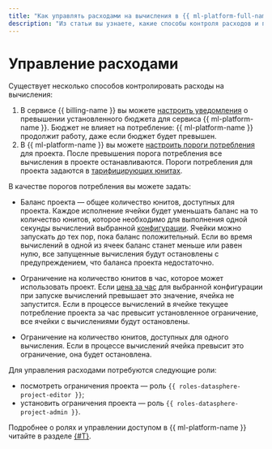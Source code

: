 ```yaml
---
title: "Как управлять расходами на вычисления в {{ ml-platform-full-name }}"
description: "Из статьи вы узнаете, какие способы контроля расходов и пороги потребления есть в сервисе {{ ml-platform-name }}."
---
```


# Управление расходами

Существует несколько способов контролировать расходы на вычисления:

1. В сервисе {{ billing-name }} вы можете [настроить уведомления](../../billing/operations/budgets.md) о превышении установленного бюджета для сервиса {{ ml-platform-name }}. Бюджет не влияет на потребление: {{ ml-platform-name }} продолжит работу, даже если бюджет будет превышен.
1. В {{ ml-platform-name }} вы можете [настроить пороги потребления](../operations/projects/restrictions.md) для проекта. После превышения порога потребления все вычисления в проекте останавливаются. Пороги потребления для проекта задаются в [тарифицирующих юнитах](../pricing.md#unit).

В качестве порогов потребления вы можете задать:

* Баланс проекта — общее количество юнитов, доступных для проекта. Каждое исполнение ячейки будет уменьшать баланс на то количество юнитов, которое необходимо для выполнения одной секунды вычислений выбранной [конфигурации](../concepts/configurations.md). Ячейки можно запускать до тех пор, пока баланс положительный. Если во время вычислений в одной из ячеек баланс станет меньше или равен нулю, все запущенные вычисления будут остановлены с предупреждением, что баланса проекта недостаточно.

* Ограничение на количество юнитов в час, которое может использовать проект. Если [цена за час](../pricing.md) для выбранной конфигурации при запуске вычислений превышает это значение, ячейка не запустится. Если в процессе вычислений в ячейке текущее потребление проекта за час превысит установленное ограничение, все ячейки с вычислениями будут остановлены.

* Ограничение на количество юнитов, доступных для одного вычисления. Если в процессе вычислений ячейка превысит это ограничение, она будет остановлена.

Для управления расходами потребуются следующие роли:

* посмотреть ограничения проекта — роль `{{ roles-datasphere-project-editor }}`;
* установить ограничения проекта — роль `{{ roles-datasphere-project-admin }}`.

Подробнее о ролях и управлении доступом в {{ ml-platform-name }} читайте в разделе [{#T}](../security/index.md).
